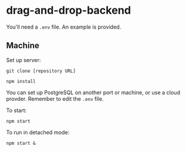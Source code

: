 # drag-and-drop-backend

You'll need a `.env` file. An example is provided.

## Machine

Set up server:

`git clone [repository URL]`

`npm install`

You can set up PostgreSQL on another port or machine, or use a cloud provder. Remember to edit the `.env` file.

To start:

`npm start`

To run in detached mode:

`npm start &`

